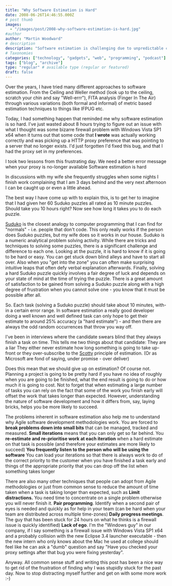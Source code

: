 ```yaml
---
title: "Why Software Estimation is Hard"
date: 2008-06-26T14:46:55.000Z
# post thumb
images:
  - "/images/post/2008-why-software-estimation-is-hard.jpg"
#author
author: "Martin Woodward"
# description
description: "Software estimation is challenging due to unpredictable complexities, similar to the varying difficulty of Sudoku puzzles."
# Taxonomies
categories: ["technology", "gadgets", "web", "programming", "podcast"]
tags: ["blog", "archive"]
type: "regular" # available type (regular or featured)
draft: false
---
```


Over the years, I have tried many different approaches to software estimation. From the Ceiling and Weller method (look up to the ceiling, scratch your chin and say "Well-errr"), FITA analysis (Finger In The Air) through various variations (both formal and informal) of metric based estimation techniques to things like IFPUG etc.

Today, I had something happen that reminded me why software estimation is so hard. I've just wasted about 8 hours trying to figure out an issue with what I thought was some bizarre firewall problem with Windows Vista SP1 x64 when it turns out that some code that **I wrote** was actually working correctly and was picking up a HTTP proxy preference that was pointing to a server that no longer exists. I'd just forgotten I'd fixed this bug, and that I had the proxy set in my preferences.

I took two lessons from this frustrating day. We need a better error message when your proxy is no-longer available Software estimation is hard

In discussions with my wife she frequently struggles when some nights I finish work complaining that I am 3 days behind and the very next afternoon I can be caught up or even a little ahead.

The best way I have come up with to explain this, is to get her to imagine that I had given her 60 Suduko puzzles all rated as 10 minute puzzles. Should take you 10 hours right? Now see how long it takes you to do each puzzle.

[Suduko](http://en.wikipedia.org/wiki/Suduko) is the closest analogy to computer programming that I can find for "normals" - i.e. people that don't code. This only really works if the person does Suduko puzzles, but my wife does so it works in our house. Suduko is a numeric analytical problem solving activity. While there are tricks and techniques to solving some puzzles, there is a significant challenge and difference to each one. Looking at the puzzle, it is hard to know if it is going to be hard or easy. You can get stuck down blind alleys and have to start all over. Also when you "get into the zone" you can often make surprising intuitive leaps that often defy verbal explanation afterwards. Finally, solving a hard Suduko puzzle quickly involves a fair degree of luck and depends on your state of mind at the time of trying the puzzle. There is a great amount of satisfaction to be gained from solving a Suduko puzzle along with a high degree of frustration when you cannot solve one - you know that it must be possible after all.

So. Each task (solving a Suduko puzzle) should take about 10 minutes, with-in a certain error range. In software estimation a really good developer doing a well known and well defined task can only hope to get their estimate to around 25% accuracy (a "hard estimate") - and then there are always the odd random occurrences that throw you way off.

I've been in interviews where the candidate swears blind that they always finish a task on time. This tells me two things about that candidate: They are a liar They either never estimate how long something is going to take up-front or they over-subscribe to the [Scotty](http://en.wikipedia.org/wiki/Montgomery_Scott) principle of estimation. (Or as Microsoft are fond of saying, under promise - over deliver)

Does this mean that we should give up on estimation? Of course not. Planning a project is going to be pretty hard if you have no idea of roughly when you are going to be finished, what the end result is going to do or how much it is going to cost. Not to forget that when estimating a large number of tasks you can rely on the fact that some of the work you finish early will offset the work that takes longer than expected. However, understanding the nature of software development and how it differs from, say, laying bricks, helps you be more likely to succeed.

The problems inherent in software estimation also help me to understand why Agile software development methodologies work. You are forced to **break problems down into small bits** that can be managed, tracked and measured. **Small iterations** means that you can only get so far behind. You **re-estimate and re-prioritise work at each iteration** when a hard estimate on that task is possible (and therefore your estimates are more likely to succeed) **You frequently listen **to the person who will be** using the software** You can load your iterations so that there is always work to do of the correct priority to the customer when you have finished a task early and things of the appropriate priority that you can drop off the list when something takes longer

There are also many other techniques that people can adopt from Agile methodologies or just from common sense to reduce the amount of time taken when a task is taking longer than expected, such as **Limit distractions.** You need time to concentrate on a single problem otherwise you will never finish it. **Pair programming**. Identify when a second pair of eyes is needed and quickly as for help in your team (can be hard when your team are distributed across multiple time-zones) **Daily progress meetings**. The guy that has been stuck for 24 hours on what he thinks is a firewall issue is quickly identified) **Lack of ego**. I'm the "Windows guy" in our company, if I say something is a firewall issue with Windows Vista SP1 x64 and a probably collision with the new Eclipse 3.4 launcher executable - then the new intern who only knows about the Mac he used at college should feel like he can ask a "dumb" question and say "Have you checked your proxy settings after that bug you were fixing yesterday".

Anyway. All common sense stuff and writing this post has been a nice way to get rid of the frustration of finding why I was stupidly stuck for the past day. Now to stop distracting myself further and get on with some more work :-)
